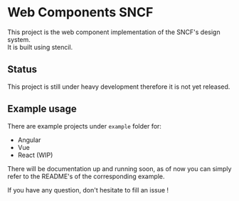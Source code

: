 # Web Components SNCF 
This project is the web component implementation of the SNCF's design system.  
It is built using stencil.

## Status
This project is still under heavy development therefore it is not yet released.

## Example usage
There are example projects under `example` folder for:
- Angular
- Vue
- React (WIP)

There will be documentation up and running soon, as of now you can simply refer to the README's of the corresponding example.

If you have any question, don't hesitate to fill an issue !

